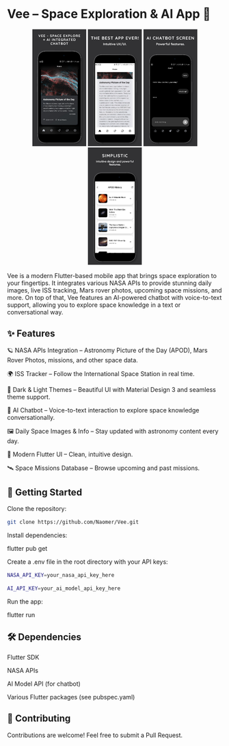 # Vee – Space Exploration & AI App 🚀

<p align="center">
  <img src="https://raw.githubusercontent.com/Naomer/Vee/c29e727c92c566325ffac9fbbcb0ec08e7f176bf/01.png" width="25%">
  <img src="https://raw.githubusercontent.com/Naomer/Vee/c29e727c92c566325ffac9fbbcb0ec08e7f176bf/02.png" width="25%">
  <img src="https://raw.githubusercontent.com/Naomer/Vee/c29e727c92c566325ffac9fbbcb0ec08e7f176bf/03.png" width="25%">
  <img src="https://raw.githubusercontent.com/Naomer/Vee/c29e727c92c566325ffac9fbbcb0ec08e7f176bf/04.png" width="25%">
</p>


Vee is a modern Flutter-based mobile app that brings space exploration to your fingertips. It integrates various NASA APIs to provide stunning daily images, live ISS tracking, Mars rover photos, upcoming space missions, and more. On top of that, Vee features an AI-powered chatbot with voice-to-text support, allowing you to explore space knowledge in a text or conversational way.

## ✨ Features

🪐 NASA APIs Integration – Astronomy Picture of the Day (APOD), Mars Rover Photos, missions, and other space data.

🌍 ISS Tracker – Follow the International Space Station in real time.

🎨 Dark & Light Themes – Beautiful UI with Material Design 3 and seamless theme support.

🎤 AI Chatbot – Voice-to-text interaction to explore space knowledge conversationally.

🖼️ Daily Space Images & Info – Stay updated with astronomy content every day.

📱 Modern Flutter UI – Clean, intuitive design.

🛰️ Space Missions Database – Browse upcoming and past missions.

## 🚀 Getting Started

Clone the repository:
```bash
git clone https://github.com/Naomer/Vee.git
```

Install dependencies:

flutter pub get


Create a .env file in the root directory with your API keys:
```bash
NASA_API_KEY=your_nasa_api_key_here
```
```bash
AI_API_KEY=your_ai_model_api_key_here
```

Run the app:

flutter run

## 🛠️ Dependencies

Flutter SDK

NASA APIs

AI Model API (for chatbot)

Various Flutter packages (see pubspec.yaml)

## 🤝 Contributing

Contributions are welcome! Feel free to submit a Pull Request.
